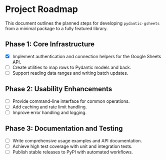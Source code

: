 # Project Roadmap

This document outlines the planned steps for developing `pydantic-gsheets` from a minimal package to a fully featured library.

## Phase 1: Core Infrastructure
- [X] Implement authentication and connection helpers for the Google Sheets API.
- [ ] Create utilities to map rows to Pydantic models and back.
- [ ] Support reading data ranges and writing batch updates.

## Phase 2: Usability Enhancements
- [ ] Provide command-line interface for common operations.
- [ ] Add caching and rate limit handling.
- [ ] Improve error handling and logging.

## Phase 3: Documentation and Testing
- [ ] Write comprehensive usage examples and API documentation.
- [ ] Achieve high test coverage with unit and integration tests.
- [ ] Publish stable releases to PyPI with automated workflows.